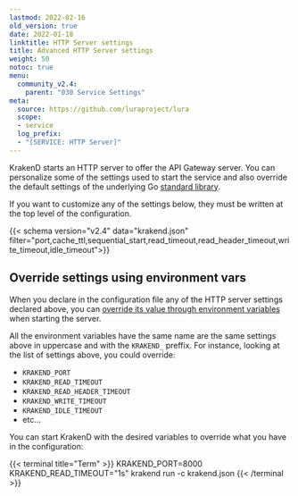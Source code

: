 ```yaml
---
lastmod: 2022-02-16
old_version: true
date: 2022-01-18
linktitle: HTTP Server settings
title: Advanced HTTP Server settings
weight: 50
notoc: true
menu:
  community_v2.4:
    parent: "030 Service Settings"
meta:
  source: https://github.com/luraproject/lura
  scope:
  - service
  log_prefix:
  - "[SERVICE: HTTP Server]"
---
```

KrakenD starts an HTTP server to offer the API Gateway server. You can personalize some of the settings used to start the service and also override the default settings of the underlying Go [standard library](https://pkg.go.dev/net/http#Server).

If you want to customize any of the settings below, they must be written at the top level of the configuration.

{{< schema version="v2.4" data="krakend.json" filter="port,cache_ttl,sequential_start,read_timeout,read_header_timeout,write_timeout,idle_timeout">}}

## Override settings using environment vars
When you declare in the configuration file any of the HTTP server settings declared above, you can [override its value through environment variables](/docs/v2.4/configuration/environment-vars/) when starting the server.

All the environment variables have the same name are the same settings above in uppercase and with the `KRAKEND_` preffix. For instance, looking at the list of settings above, you could override:

- `KRAKEND_PORT`
- `KRAKEND_READ_TIMEOUT`
- `KRAKEND_READ_HEADER_TIMEOUT`
- `KRAKEND_WRITE_TIMEOUT`
- `KRAKEND_IDLE_TIMEOUT`
- etc...

You can start KrakenD with the desired variables to override what you have in the configuration:

{{< terminal title="Term" >}}
KRAKEND_PORT=8000 KRAKEND_READ_TIMEOUT="1s" krakend run -c krakend.json
{{< /terminal >}}
